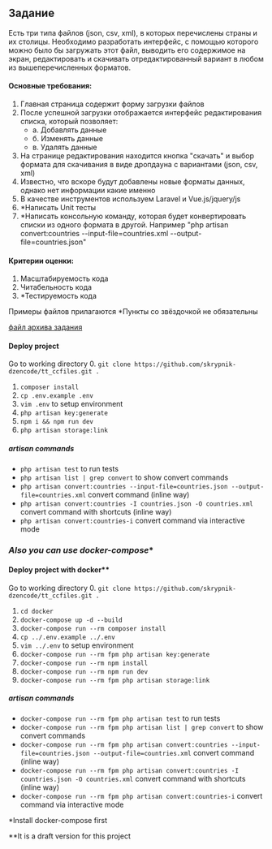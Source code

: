 ## **Задание**

Есть три типа файлов (json, csv, xml), в которых перечислены страны и их столицы. Необходимо разработать интерфейс, с помощью которого можно было бы загружать
этот файл, выводить его содержимое на экран, редактировать и скачивать отредактированный вариант в любом из вышеперечисленных форматов.
#### Основные требования:
1. Главная страница содержит форму загрузки файлов
2. После успешной загрузки отображается интерфейс редактирования списка, который позволяет:
   - а. Добавлять данные
   - б. Изменять данные
   - в. Удалять данные
3. На странице редактирования находится кнопка "скачать" и выбор формата для скачивания в виде дропдауна с вариантами (json, csv, xml)
4. Известно, что вскоре будут добавлены новые форматы данных, однако нет информации какие именно
5. В качестве инструментов используем Laravel и Vue.js/jquery/js
6. *Написать Unit тесты
7. *Написать консольную команду, которая будет конвертировать списки из одного формата в другой.
Например "php artisan convert:countries --input-file=countries.xml --output-file=countries.json"
   
#### Критерии оценки:
1. Масштабируемость кода
2. Читабельность кода
3. *Тестируемость кода

Примеры файлов прилагаются
*Пункты со звёздочкой не обязательны

[файл архива задания](testovoe.zip)

#### Deploy project
Go to working directory
0. ```git clone https://github.com/skrypnik-dzencode/tt_ccfiles.git .```
1. ```composer install```
2. ```cp .env.example .env```
3. ```vim .env``` to setup environment
4. ```php artisan key:generate```
5. ```npm i && npm run dev```
6. ```php artisan storage:link```

##### artisan commands
- ```php artisan test``` to run tests
- ```php artisan list | grep convert``` to show convert commands
- ```php artisan convert:countries --input-file=countries.json --output-file=countries.xml``` convert command (inline way)
- ```php artisan convert:countries -I countries.json -O countries.xml``` convert command with shortcuts (inline way)
- ```php artisan convert:countries-i``` convert command via interactive mode


### *Also you can use docker-compose**
#### Deploy project with docker**
Go to working directory
0. ```git clone https://github.com/skrypnik-dzencode/tt_ccfiles.git .```
1. ```cd docker```
2. ```docker-compose up -d --build```
3. ```docker-compose run --rm composer install```
4. ```cp ../.env.example ../.env```
5. ```vim ../.env``` to setup environment
6. ```docker-compose run --rm fpm php artisan key:generate```
7. ```docker-compose run --rm npm install```
8. ```docker-compose run --rm npm run dev```
9. ```docker-compose run --rm fpm php artisan storage:link```

##### artisan commands
- ```docker-compose run --rm fpm php artisan test``` to run tests
- ```docker-compose run --rm fpm php artisan list | grep convert``` to show convert commands
- ```docker-compose run --rm fpm php artisan convert:countries --input-file=countries.json --output-file=countries.xml``` convert command (inline way)
- ```docker-compose run --rm fpm php artisan convert:countries -I countries.json -O countries.xml``` convert command with shortcuts (inline way)
- ```docker-compose run --rm fpm php artisan convert:countries-i``` convert command via interactive mode

*Install docker-compose first

**It is a draft version for this project
